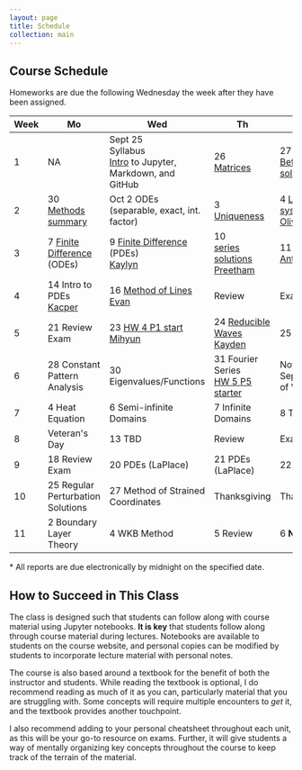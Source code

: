 ```yaml
---
layout: page
title: Schedule
collection: main
---
```


## Course Schedule

Homeworks are due the following Wednesday the week after they have been assigned.

| Week | Mo     | Wed    | Th     | Fr     | Homework | Reading |
| ---- | ------------- | ------------- | ------------- | ------------- | ------------ | ------ |
| 1    | NA            | Sept 25 <br> Syllabus <br> [Intro](https://raw.githubusercontent.com/uw-cheme512/uw-cheme512.github.io/master/notebooks/L1_Introduction.ipynb) to Jupyter, <br> Markdown, and GitHub      | 26 <br> [Matrices](https://raw.githubusercontent.com/uw-cheme512/uw-cheme512.github.io/master/notebooks/L3_matrices.ipynb) | 27 <br> [Before you solve](https://raw.githubusercontent.com/uw-cheme512/uw-cheme512.github.io/master/notebooks/L2_before_you_try_to_solve.ipynb) | [HW 1](https://classroom.github.com/a/83Xv72sc) | M 1 |
| 2    | 30 <br> [Methods summary](https://raw.githubusercontent.com/uw-cheme512/uw-cheme512.github.io/master/notebooks/L4_methods_summary.ipynb) | Oct 2 ODEs <br> (separable, exact, int. factor) | 3 [Uniqueness](https://raw.githubusercontent.com/uw-cheme512/uw-cheme512.github.io/master/notebooks/L6_ODEs_uniqueness.ipynb)  | 4 [Linear systems](https://raw.githubusercontent.com/uw-cheme512/uw-cheme512.github.io/master/notebooks/L8_phase_portraits.ipynb) <br> [Oliver]((https://raw.githubusercontent.com/uw-cheme512/uw-cheme512.github.io/master/presentations/10_07_19_Oliver.ipynb)) | [HW 2](https://classroom.github.com/a/2zN7SfGf) | M 2-3 |
| 3    | 7 [Finite Difference](https://raw.githubusercontent.com/uw-cheme512/uw-cheme512.github.io/master/notebooks/L9_scientific_computing.ipynb) <br> (ODEs) <br> | 9 [Finite Difference](https://raw.githubusercontent.com/uw-cheme512/uw-cheme512.github.io/master/notebooks/L10_finite_difference_PDEs.ipynb) <br> (PDEs) <br> [Kaylyn](https://raw.githubusercontent.com/uw-cheme512/uw-cheme512.github.io/master/presentations/10_09_19_Kaylyn.ipynb) | 10 <br> [series solutions](https://raw.githubusercontent.com/uw-cheme512/uw-cheme512.github.io/master/notebooks/L11_series_solutions.ipynb) <br> [Preetham](https://raw.githubusercontent.com/uw-cheme512/uw-cheme512.github.io/master/presentations/10_10_19_Preetham.ipynb) | 11 TBD <br> [Anthony](https://raw.githubusercontent.com/uw-cheme512/uw-cheme512.github.io/master/presentations/10_11_19_Anthony.ipynb) | [HW 3](https://classroom.github.com/a/MFDdvWbt) <br> [HW3 P4 sol'n](https://raw.githubusercontent.com/uw-cheme512/uw-cheme512.github.io/master/notebooks/HW3_Bessel_P4.ipynb) | Sod <br> M 4 |
| 4    | 14 Intro to PDEs <br> [Kacper](https://raw.githubusercontent.com/uw-cheme512/uw-cheme512.github.io/master/presentations/10_14_19_Kacper.ipynb) | 16 [Method of Lines](https://raw.githubusercontent.com/uw-cheme512/uw-cheme512.github.io/master/notebooks/L13_method_of_lines.ipynb) <br> [Evan](https://raw.githubusercontent.com/uw-cheme512/uw-cheme512.github.io/master/presentations/10_16_19_Evan.ipynb) | Review      | Exam 1       | [HW 4](https://classroom.github.com/a/mGudoRKq) | M 5 |
| 5    | 21 Review Exam | 23 [HW 4 P1 start](https://raw.githubusercontent.com/uw-cheme512/uw-cheme512.github.io/master/notebooks/HW4_computational_P1.ipynb) <br> [Mihyun](https://raw.githubusercontent.com/uw-cheme512/uw-cheme512.github.io/master/presentations/Presentation_Mihyun_Kim.ipynb) | 24 [Reducible Waves](https://raw.githubusercontent.com/uw-cheme512/uw-cheme512.github.io/master/notebooks/Reducible_waves_1st_order_PDEs.ipynb) <br> [Kayden](https://raw.githubusercontent.com/uw-cheme512/uw-cheme512.github.io/master/presentations/10_24_19_Kayden.ipynb) | 25 [Shocks](https://raw.githubusercontent.com/uw-cheme512/uw-cheme512.github.io/master/notebooks/1st_order_PDEs_shocks.ipynb) | [HW 5](https://classroom.github.com/a/8mAY-tqc) [HW 5 P2 starter](https://raw.githubusercontent.com/uw-cheme512/uw-cheme512.github.io/master/notebooks/HW5_intro_PDEs_P2.ipynb) | M 6 |
| 6    | 28 Constant Pattern Analysis | 30 Eigenvalues/Functions | 31 Fourier Series <br> [HW 5 P5 starter](https://raw.githubusercontent.com/uw-cheme512/uw-cheme512.github.io/master/notebooks/HW5_P4_P5.ipynb) | Nov 1 Separation of Variables | [HW 6](https://classroom.github.com/a/QJhy5Zbu) | M 7 |
| 7    | 4 Heat Equation | 6 Semi-infinite Domains | 7 Infinite Domains | 8 TBD      | NA | M 7 |
| 8    | Veteran's Day       | 13 TBD      | Review       | Exam 2       | HW 9 | NA |
| 9    | 18 Review Exam | 20 PDEs (LaPlace) | 21 PDEs (LaPlace) | 22 TBD      | NA  | M 8 |
| 10   | 25 Regular Perturbation Solutions | 27 Method of Strained Coordinates | Thanksgiving | Thanksgiving | HW 10 | M 9 |
| 11   | 2 Boundary Layer Theory | 4 WKB Method | 5 Review | 6 **No Class** | NA | M 9 |

\* All reports are due electronically by midnight on the specified date.

## How to Succeed in This Class

The class is designed such that students can follow along with course material using Jupyter notebooks. **It is key** that students follow along through course material during lectures. Notebooks are available to students on the course website, and personal copies can be modified by students to incorporate lecture material with personal notes.

The course is also based around a textbook for the benefit of both the instructor and students. While reading the textbook is optional, I do recommend reading as much of it as you can, particularly material that you are struggling with. Some concepts will require multiple encounters to *get* it, and the textbook provides another touchpoint.

I also recommend adding to your personal cheatsheet throughout each unit, as this will be your go-to resource on exams. Further, it will give students a way of mentally organizing key concepts throughout the course to keep track of the terrain of the material.
